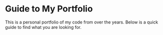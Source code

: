 # Guide to My Portfolio
This is a personal portfolio of my code from over the years. Below is a quick guide to find what you are looking for.


